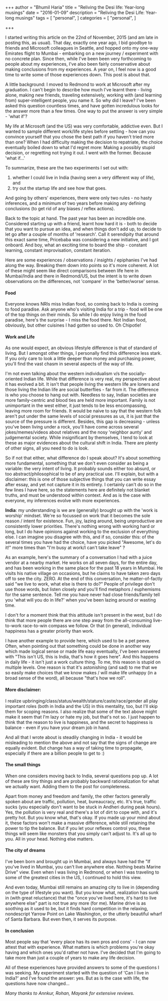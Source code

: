 +++
author = "Bhumil Haria"
title = "Reliving the Desi life: Year-long musings"
date = "2016-01-09"
description = "Reliving the Desi Life: Year-long musings"
tags = [
    "personal",
]
categories = [
    "personal",
]

+++

I started writing this article on the 22nd of November, 2015 (and am late in posting this, as usual).
That day, exactly one year ago, I bid goodbye to friends and Microsoft colleagues in Seattle, and 
hopped onto my one-way Emirates flight to Mumbai - embarking on a new journey / experiment with no 
concrete plan. Since then, while I've been been very forthcoming to people about my experiences, 
I've also been fairly conservative about making conclusions from my experiences. A year on, I feel 
now is a good time to write some of those experiences down. This post is about that.

A little background: I moved to Redmond to work at Microsoft after my graduation.
I can't begin to describe how much I've learnt there - living alone, making new friends, traveling
extensively, working with (and learning from) super-intelligent people, you name it. So why did I
leave? I've been asked this question countless times, and have gotten incredulous looks for the answer
more than a few times. One way to put the answer is very simple - 'what if'?


My life at Microsoft (and the US) was very comfortable, addictive even. But I wanted to sample
different work/life styles before settling - how can you convince yourself that you chose the
best path if you haven't tried more than one? When I had difficulty making the decision to repatriate,
the choice eventually boiled down to what I'd regret more: Making a possibly stupid decision, or
regretting not trying it out. I went with the former. Because 'what if...'


To summarize, these are the two experiments I set out with:
1. whether I could live in India (having seen a very different way of life), and
1. try out the startup life and see how that goes.

And going by others' experiences, there were only two rules - no hasty inferences, and a minimum
of two years before making any defining conclusions (to get rid of any biases / reflex actions).

Back to the topic at hand. The past year has been an incredible one. Considered starting up with
a friend, learnt how hard it is - both to decide that you want to pursue an idea, and when things
don't add up, to decide to let go after a couple of months of 'research'. Call it serendipity that
around this exact same time, Pricebaba was considering a new initiative, and I got onboard. And boy,
what an exciting time to board the ship - constant learning, constant improvisation, constant iteration.


Here are some experiences / observations / insights / epiphanies I've had along the way.
Breaking them down into points so it's more coherent. A lot of these might seem like direct
comparisons between life here in Mumbai/India and there in Redmond/US, but the intent is to
write down observations on the differences, not 'compare' in the 'better/worse' sense.

#### Food
Everyone knows NRIs miss Indian food, so coming back to India is coming to food paradise.
Ask anyone who's visiting India for a trip - food will be one of the top things on their minds.
So while I do enjoy living in the food paradise, here's the surprise - I miss the food there.
Not Indian food, obviously, but other cuisines I had gotten so used to. Oh Chipotle!


#### Work and Life
As one would expect, an obvious lifestyle difference is that of standard of living.
But I amongst other things, I personally find this difference less stark. If you only care to
look a little deeper than money and purchasing power, you'll find the vast chasm in several
aspects of the way of life.

I'm not even talking about the western individualism v/s the socially-oriented Indian life.
While that difference is very real, my perspective about it has evolved a bit. It isn't that people
living the western life are loners and those living the Indian life are social butterflies - far
from it. The difference is who you choose to hang out with. Needless to say, Indian societies
are more family-centric and blood ties are held more important. Family is not unimportant in the
west either, it just tends to be less encompassing, leaving more room for friends. It would be
naive to say that the western folk aren't put under the same levels of social pressures as us,
it is just that the source of the pressure is different. Besides, this gap is decreasing - unless
you've been living under a rock, you'll have come across several jokes/memes/videos about relatives
and the nosy 'neighbor aunty' and judgemental society. While insignificant by themselves, I tend to
look at these as major evidences about the cultural shift in India. There are plenty of other signs,
all you need to do is look.


So if not that either, what difference do I speak about? It's about something more fundamental,
something that we don't even consider as being a variable: the very intent of living. It probably
sounds either too absurd, or too abstract/philosophical to be of any practical use. I'll explain,
but with a disclaimer: this is one of those subjective things that you can write essay after essay,
and yet not capture it in its entirety. I certainly can't do so in the few lines I have here, so
the statements here are definitely not blanket truths, and must be understood within context.
And as is the case with everyone, my inferences evolve with more experiences.


**India**: my understanding is we are (generally) brought up with the 'work is worship' mindset.
We're so focussed on work that it becomes the sole reason / intent for existence. Fun, joy,
lazing around, being unproductive are consistently lower priorities. There's nothing wrong with
working hard or long, but I do have opinions against working to the exclusion of everything else.
I can imagine you disagree with this, and if so, consider this: of the several times you have had
the choice, have you picked "Awesome, let's do it!" more times than "I'm busy at work/I can't take
leave" ?

As an example, here's the summary of a conversation I had with a juice vendor at a nearby market.
He works on all seven days, for the entire day, and has been working in the same place for the past
18 years in Mumbai. He visits his native village on occasions, but he claims to have taken zero days
off to see the city. ZERO. At the end of this conversation, he matter-of-factly said "we live to work,
what else is there to do?" People of privilege don't use those words, but listen closely and you'll
find metaphors / euphemisms for the same sentence. Tell me you have never had close friends/family
tell you 'what will you do in life?' when you've been lazing around or wasting time.

I don't for a moment think that this attitude isn't present in the west, but I do think that more
people there are one step away from the all-consuming live-to-work race-to-win compass we follow.
Or that (in general), individual happiness has a greater priority than work.

I have another example to provide here, which used to be a pet peeve. Often, when pointing out that
something could be done in another way which made logical sense or made life easy eventually, I've
been answered with "This isn't US, this is India, that's how it goes here". And this happens in
daily life - it isn't just a work culture thing. To me, this reason is stupid on multiple levels.
One reason is that it's astonishing (and sad) to me that we so easily make choices that we know
makes / will make life unhappy (in a broad sense of the word), all because "that's how we roll".


#### More disclaimer:
I realize upbringing/class/status/wealth/stature/caste/race/gender all play important roles
(both in India and the US)  in this mentality, too, but I'll skip them for scoping reasons.
I also realize that some of the text above might make it seem that I'm lazy or hate my job, but
that's not so. I just happen to think that the reason to live is happiness, and the secret to
happiness is balance - even if you have your dream job in hand.

And all that I wrote about is steadily changing in India - it would be misleading to mention
the above and not say that the signs of change are equally evident. But change has a way of
taking time to propagate, especially if there are a billion people to get to :)

#### The small things
When one considers moving back to India, several questions pop up. A lot of these are tiny
things and are probably backward rationalization for what we actually want. Adding them to
the post for completeness.

Apart from money and freedom and family, the other factors generally spoken about are traffic,
pollution, heat, bureaucracy, etc. It's true, traffic sucks (you especially don't want to be
stuck in Andheri during peak hours). Yes, the pollution is very real and there's a lot of dirt
to cope with, and it's pretty hot. But you know what, that's okay. If you made up your mind about
it, these factors won't make a massive difference, while still retaining the power to tip the balance.
But if you let your reflexes control you, these things will seem like monsters that you simply can't
adjust to. It's all up to you. All in your head. Nothing else matters.

#### The city of dreams
I've been born and brought up in Mumbai, and always have had the "If you've lived in Mumbai, you
can't live anywhere else. Nothing beats Marine Drive" view. Even when I was living in Redmond,
or when I was traveling to some of the greatest cities in the US, I continued to hold this view.

And even today, Mumbai still remains an amazing city to live in (depending on the type of
lifestyle you want). But you know what, realization has sunk in (with great reluctance)
that the "once you've lived here, it's hard to live anywhere else" part is not true any more (for me).
Marine drive is as soothing as it used to be, but it finds hard competition in the relaxing,
nondescript Yarrow Point on Lake Washington, or the utterly beautiful wharf of Santa Barbara.
But even then, it serves its purpose.

#### In conclusion
Most people say that 'every place has its own pros and cons' - I can now attest that with experience.
What matters is which problems you're okay having and which ones you'd rather not have. I've decided
that I'm going to take more than just a couple of years to make any life decision.

All of these experiences have provided answers to some of the questions I was seeking. My experiment
started with the question of 'Can I live in India?' and I've found the answer: yes. But as is the case
with life, the questions have now changed...

_Many thanks to Annkur, Rohan, Mayank for extensive reviews._
